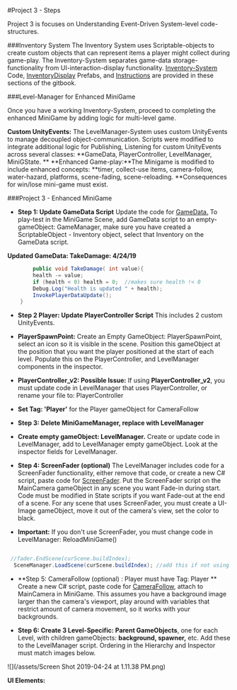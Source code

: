#Project 3 - Steps

Project 3 is focuses on Understanding Event-Driven System-level code-structures.  

###Inventory System
The Inventory System uses Scriptable-objects to create custom objects that can represent items a player might collect during game-play.  The Inventory-System separates game-data storage-functionality from UI-interaction-display functionality. [Inventory-System ](/project-2-dictionaries-to-store-data/inventory-scriptableobject.md)Code, [InventoryDisplay](/project-2-dictionaries-to-store-data/inventory-scriptableobject/inventory-display-slot.md) Prefabs, and [Instructions](/project-2-dictionaries-to-store-data/inventory-scriptableobject/inventory-display-slot.md) are provided in these sections of the gitbook.

###Level-Manager for Enhanced MiniGame

Once you have a working Inventory-System, proceed to completing the enhanced MiniGame by adding logic for multi-level game.  

**Custom UnityEvents:** The LevelManager-System uses custom UnityEvents to manage decoupled object-communication. Scripts were modified to integrate additional logic for Publishing, Listening for custom UnityEvents across several classes: **GameData, PlayerController, LevelManager, MiniGState.
**
**Enhanced Game-play:**The Minigame is modified to include enhanced concepts:  **timer, collect-use items, camera-follow, water-hazard, platforms, scene-fading, scene-reloading. **Consequences for win/lose mini-game must exist.

###Project 3 - Enhanced MiniGame 

- **Step 1: Update GameData Script** Update the code for [GameData.](/class-code-examples/gamedata-final.md)  To play-test in the MiniGame Scene, add GameData script to an empty-gameObject: GameManager, make sure you have created a ScriptableObject - Inventory object, select that Inventory on the GameData script. 

**Updated GameData: TakeDamage: 4/24/19**

```java
        public void TakeDamage( int value){
        health -= value;
        if (health < 0) health = 0;  //makes sure health !< 0
        Debug.Log("Health is updated " + health);
        InvokePlayerDataUpdate();
    }
```



- **Step 2 Player:  Update PlayerController Script**   This includes 2 custom UnityEvents.
  
 - **PlayerSpawnPoint:** Create an Empty GameObject:  PlayerSpawnPoint, select an icon so it is visible in the scene.  Position this gameObject at the position that you want the player positioned at the start of each level.  Populate this on the PlayerController, and LevelManager components in the inspector.

 - **PlayerController_v2: Possible Issue:** If using **PlayerController_v2**, you must update code in LevelManager that uses PlayerController, or rename your file to: PlayerController 
 - **Set Tag: 'Player'** for the Player gameObject for CameraFollow


- **Step 3:  Delete MiniGameManager, replace with LevelManager**
 - **Create empty gameObject: LevelManager.**  Create or update code in LevelManager, add to LevelManager empty gameObject.  Look at the inspector fields for LevelManager.
 

- **Step 4:  ScreenFader (optional)**   The LevelManager includes code for a ScreenFader functionality, either remove that code, or create a new C# script, paste code for [ScreenFader](/class-code-examples/screenfader.md).  Put the ScreenFader script on the MainCamera gameObject in any scene you want Fade-in during start.  Code must be modified in State scripts if you want Fade-out at the end of a scene.  For any scene that uses ScreenFader, you must create a UI-Image gameObject, move it out of the camera's view, set the color to black. 

- **Important:** If you don't use ScreenFader, you must change code in LevelManager: ReloadMiniGame()


```java

 //fader.EndScene(curScene.buildIndex);
  SceneManager.LoadScene(curScene.buildIndex); //add this if not using fader
```      

- **Step 5:  CameraFollow (optional) : Player must have Tag: Player **  Create a new C# script, paste code for [CameraFollow](/cameraFollow), attach to MainCamera in MiniGame.  This assumes you have a background image larger than the camera's viewport, play around with variables that restrict amount of camera movement, so it works with your backgrounds.


- **Step 6:  Create 3 Level-Specific: Parent GameObjects**, one for each Level, with children gameObjects: **background, spawner,** etc.  Add these to the LevelManager script.  Ordering in the Hierarchy and Inspector must match images below.

![](/assets/Screen Shot 2019-04-24 at 1.11.38 PM.png)

**UI Elements:**







